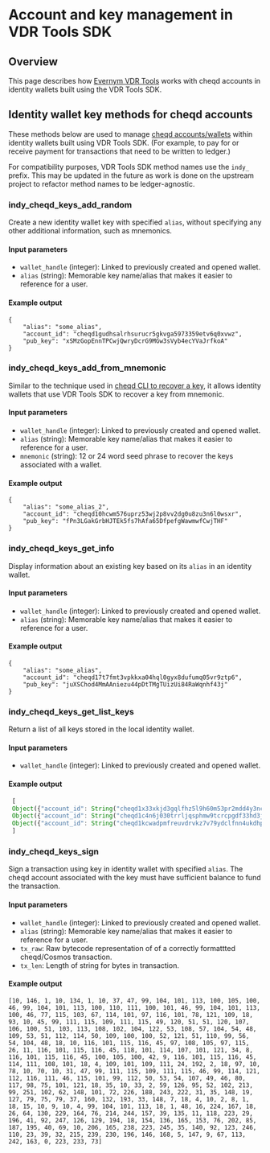 # Account and key management in VDR Tools SDK

## Overview

This page describes how [Evernym VDR Tools](https://gitlab.com/evernym/verity/vdr-tools) works with cheqd accounts in identity wallets built using the VDR Tools SDK.

## Identity wallet key methods for cheqd accounts

These methods below are used to manage [cheqd accounts/wallets](../cheqd-cli/cheqd-cli-accounts.md) within identity wallets built using VDR Tools SDK. (For example, to pay for or receive payment for transactions that need to be written to ledger.)

For compatibility purposes, VDR Tools SDK method names use the `indy_` prefix. This may be updated in the future as work is done on the upstream project to refactor method names to be ledger-agnostic.

### indy_cheqd_keys_add_random

Create a new identity wallet key with specified `alias`, without specifying any other additional information, such as mnemonics.

#### Input parameters

* `wallet_handle` (integer): Linked to previously created and opened wallet.
* `alias` (string): Memorable key name/alias that makes it easier to reference for a user.

#### Example output

```jsonc
{
    "alias": "some_alias",
    "account_id": "cheqd1gudhsalrhsurucr5gkvga5973359etv6q0xvwz",
    "pub_key": "xSMzGopEnnTPCwjQwryDcrG9MGw3sVyb4ecYVaJrfkoA"
}
```

### indy_cheqd_keys_add_from_mnemonic

Similar to the technique used in [cheqd CLI to recover a key](../cheqd-cli/cheqd-cli-key-management.md), it allows identity wallets that use VDR Tools SDK to recover a key from mnemonic.

#### Input parameters

* `wallet_handle` (integer): Linked to previously created and opened wallet.
* `alias` (string): Memorable key name/alias that makes it easier to reference for a user.
* `mnemonic` (string): 12 or 24 word seed phrase to recover the keys associated with a wallet.

#### Example output

```jsonc
{
	"alias": "some_alias_2",
    "account_id": "cheqd10hcwm576uprz53wj2p8vv2dg0u8zu3n6l0wsxr",
    "pub_key": "fPn3LGakGrbHJTEk5fs7hAfa65DfpefgWawmwfCwjTHF"
}
```

### indy_cheqd_keys_get_info

Display information about an existing key based on its `alias` in an identity wallet.

#### Input parameters

* `wallet_handle` (integer): Linked to previously created and opened wallet.
* `alias` (string): Memorable key name/alias that makes it easier to reference for a user.

#### Example output

```jsonc
{
    "alias": "some_alias",
    "account_id": "cheqd17t7fmt3vpkkxa04hql0gyx8dufumq05vr9ztp6",
    "pub_key": "juXSChod4MmAAniezu44pDtTMgTUizUi84RaWqnhf43j"
}
```

### indy_cheqd_keys_get_list_keys

Return a list of all keys stored in the local identity wallet.

#### Input parameters

* `wallet_handle` (integer): Linked to previously created and opened wallet.

#### Example output

```js
 [
 Object({"account_id": String("cheqd1x33xkjd3gqlfhz5l9h60m53pr2mdd4y3nc86h0"), "alias": String("alice"), "pub_key": String("fTsZShn9KkgYKyDmbP5bLhVucNuPRdo4N6zGjAfzSSgv")}), 
 Object({"account_id": String("cheqd1c4n6j030trrljqsphmw9tcrcpgdf33hd3jd0jn"), "alias": String("some_alias_2"), "pub_key": String("g2vxGLkuYg84s3UcsKSxSttNgCKoQgRBQXizzSqbHdRJ")}), 
 Object({"account_id": String("cheqd1kcwadpmfreuvdrvkz7v79ydclfnn4ukdhp57c2"), "alias": String("some_alias_1"), "pub_key": String("27taHHmKLcxZEHQPmiNHuXTXQYF7u2CxGrzKQMxBZALsQ")})
 ]
 ```

### indy_cheqd_keys_sign

Sign a transaction using key in identity wallet with specified `alias`. The cheqd account associated with the key must have sufficient balance to fund the transaction.

#### Input parameters

* `wallet_handle` (integer): Linked to previously created and opened wallet.
* `alias` (string): Memorable key name/alias that makes it easier to reference for a user.
* `tx_raw`: Raw bytecode representation of of a correctly formattted cheqd/Cosmos transaction.
* `tx_len`: Length of string for bytes in transaction.

#### Example output

```
[10, 146, 1, 10, 134, 1, 10, 37, 47, 99, 104, 101, 113, 100, 105, 100, 46, 99, 104, 101, 113, 100, 110, 111, 100, 101, 46, 99, 104, 101, 113, 100, 46, 77, 115, 103, 67, 114, 101, 97, 116, 101, 78, 121, 109, 18, 93, 10, 45, 99, 111, 115, 109, 111, 115, 49, 120, 51, 51, 120, 107, 106, 100, 51, 103, 113, 108, 102, 104, 122, 53, 108, 57, 104, 54, 48, 109, 53, 51, 112, 114, 50, 109, 100, 100, 52, 121, 51, 110, 99, 56, 54, 104, 48, 18, 10, 116, 101, 115, 116, 45, 97, 108, 105, 97, 115, 26, 11, 116, 101, 115, 116, 45, 118, 101, 114, 107, 101, 121, 34, 8, 116, 101, 115, 116, 45, 100, 105, 100, 42, 9, 116, 101, 115, 116, 45, 114, 111, 108, 101, 18, 4, 109, 101, 109, 111, 24, 192, 2, 18, 97, 10, 78, 10, 70, 10, 31, 47, 99, 111, 115, 109, 111, 115, 46, 99, 114, 121, 112, 116, 111, 46, 115, 101, 99, 112, 50, 53, 54, 107, 49, 46, 80, 117, 98, 75, 101, 121, 18, 35, 10, 33, 2, 59, 126, 95, 52, 102, 213, 99, 251, 102, 62, 148, 101, 72, 226, 188, 243, 222, 31, 35, 148, 19, 127, 79, 75, 79, 37, 160, 132, 193, 33, 148, 7, 18, 4, 10, 2, 8, 1, 18, 15, 10, 9, 10, 4, 99, 104, 101, 113, 18, 1, 48, 16, 224, 167, 18, 26, 64, 130, 229, 164, 76, 214, 244, 157, 39, 135, 11, 118, 223, 29, 196, 41, 92, 247, 126, 129, 194, 18, 154, 136, 165, 153, 76, 202, 85, 187, 195, 40, 69, 10, 206, 165, 238, 223, 245, 35, 140, 92, 123, 246, 110, 23, 39, 32, 215, 239, 230, 196, 146, 168, 5, 147, 9, 67, 113, 242, 163, 0, 223, 233, 73]
```
